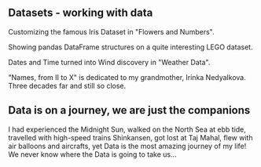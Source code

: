 ## Datasets - working with data
Customizing the famous Iris Dataset in "Flowers and Numbers".

Showing pandas DataFrame structures on a quite interesting LEGO dataset.

Dates and Time turned into Wind discovery in "Weather Data".

"Names, from II to X" is dedicated to my grandmother, Irinka Nedyalkova. Three decades far and still so close.
## Data is on a journey, we are just the companions
I had experienced the Midnight Sun, walked on the North Sea at ebb tide, travelled with high-speed trains Shinkansen, got lost at Taj Mahal, flew with air balloons and aircrafts, yet Data is the most amazing journey of my life! We never know where the Data is going to take us...
